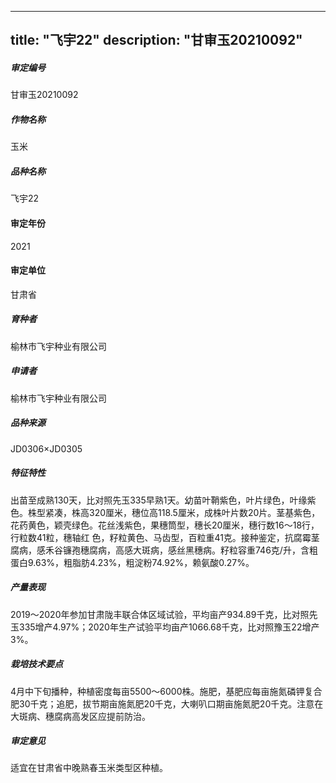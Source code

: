 
---
title: "飞宇22"
description: "甘审玉20210092"
---
##### 审定编号 
甘审玉20210092

##### 作物名称
玉米

##### 品种名称
飞宇22

#### 审定年份
2021	

#### 审定单位
甘肃省

##### 育种者
榆林市飞宇种业有限公司

##### 申请者
榆林市飞宇种业有限公司

##### 品种来源
JD0306×JD0305

##### 特征特性
出苗至成熟130天，比对照先玉335早熟1天。幼苗叶鞘紫色，叶片绿色，叶缘紫色。株型紧凑，株高320厘米，穗位高118.5厘米，成株叶片数20片。茎基紫色，花药黄色，颖壳绿色。花丝浅紫色，果穗筒型，穗长20厘米，穗行数16～18行，行粒数41粒，穗轴红 色，籽粒黄色、马齿型，百粒重41克。接种鉴定，抗腐霉茎腐病，感禾谷镰孢穗腐病，高感大斑病，感丝黑穗病。籽粒容重746克/升，含粗蛋白9.63%，粗脂肪4.23%，粗淀粉74.92%，赖氨酸0.27%。

##### 产量表现
2019～2020年参加甘肃陇丰联合体区域试验，平均亩产934.89千克，比对照先玉335增产4.97%；2020年生产试验平均亩产1066.68千克，比对照豫玉22增产3%。

##### 栽培技术要点
4月中下旬播种，种植密度每亩5500～6000株。施肥，基肥应每亩施氮磷钾复合肥30千克；追肥，拔节期亩施氮肥20千克，大喇叭口期亩施氮肥20千克。注意在大斑病、穗腐病高发区应提前防治。

##### 审定意见
适宜在甘肃省中晚熟春玉米类型区种植。



